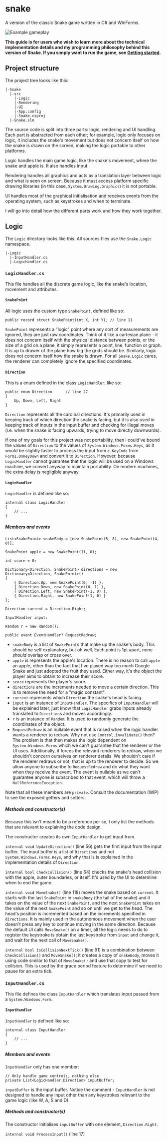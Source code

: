 # snake
A version of the classic Snake game written in C# and WinForms. 

![Example gameplay](/images/gameplay_static.png)

**This guide is for users who wish to learn more about the technical implementation details and my programming philosophy behind this version of Snake. If you simply want to run the game, see [Getting started](README.md#getting-started).**

## Project structure
The project tree looks like this:

```
|-Snake
  |-src
    |-Logic
    |-Rendering
    |-UI
    |-App.config
    |-Snake.csproj
  |-Snake.sln
```

The source code is split into three parts: logic, rendering and UI handling. Each part is abstracted from each other; for example, logic only focuses on logic, it includes the snake's movement but does not concern itself on how the snake is drawn on the screen, making the logic portable to other platforms.

Logic handles the main game logic, like the snake's movement, where the snake and apple is. It also handles input. 

Rendering handles all graphics and acts as a translation layer between logic and what is seen on screen. Because it must access platform specific drawing libraries (in this case, `System.Drawing.Graphics`) it is not portable.

UI handles most of the graphical initialisation and receives events from the operating system, such as keystrokes and when to terminate. 

I will go into detail how the different parts work and how they work together.

## Logic
The `Logic` directory looks like this. All sources files use the `Snake.Logic` namespace.

```
|-Logic
  |-InputHandler.cs
  |-LogicHandler.cs
```

### `LogicHandler.cs`
This file handles all the discrete game logic, like the snake's location, movement and attributes. 

#### `SnakePoint`
All logic uses the custom type `SnakePoint`, defined like so:

`public record struct SnakePoint(int X, int Y); // line 11`

`SnakePoint` represents a "logic" point where any sort of measurements are ignored, they are just raw coordinates. 
Think of it like a cartesian plane - it does not concern itself with the physical distance between points, or the size of a grid on a plane, it simply represents a point, line, function or graph. It is up to drawer of the plane how big the grids should be. Similarly, logic does not concern itself how the snake is drawn. For all `Snake.Logic` cares, the renderer can completely ignore the specified coordinates. 

#### `Direction`
This is a enum defined in the class `LogicHandler`, like so:

```
public enum Direction      // line 27
{
    Up, Down, Left, Right
}
```

`Direction` represents all the cardinal directions. It's primarily used in keeping track of which direction the snake is facing, but it is also used in keeping track of inputs in the input buffer and checking for illegal moves (i.e. when the snake is facing upwards, trying to move directly downwards). 

If one of my goals for this project was not portability, then I could've bound the values of `Direction` to the values of `System.Windows.Forms.Keys`, as it would be slightly faster to process the input from `e.KeyCode` from `Form1.OnKeyDown` and convert it to `Direction`. However, because `LogicHandler` cannot guarantee that the logic will be used on a Windows machine, we convert anyway to maintain portability. On modern machines, the extra delay is negligible anyway.

#### `LogicHandler`
`LogicHandler` is defined like so:
```
internal class LogicHandler
{
    // ...
}
```

##### Members and events
```
List<SnakePoint> snakeBody = [new SnakePoint(5, 8), new SnakePoint(4, 8)];

SnakePoint apple = new SnakePoint(11, 8);

int score = 0;

Dictionary<Direction, SnakePoint> directions = new Dictionary<Direction, SnakePoint>()
{
    { Direction.Up, new SnakePoint(0, -1) },
    { Direction.Down, new SnakePoint(0, 1) },
    { Direction.Left, new SnakePoint(-1, 0) },
    { Direction.Right, new SnakePoint(1, 0) }
};

Direction current = Direction.Right;

InputHandler input;

Random r = new Random();

public event EventHandler? RequestRedraw;
```

+ `snakeBody` is a list of `SnakePoint`s that make up the snake's body. This should be self explanatory, but oh well. Each point is 1pt apart, none *should* overlap or cross over.
+ `apple` is represents the apple's location. There is no reason to call `apple` an apple, other than the fact that I've played way too much Google Snake and just adopted the fruit they used. Either way, it's the object the player aims to obtain to increase their score.
+ `score` represents the player's score.
+ `directions` are the increments needed to move a certain direction. This is to remove the need for a "magic constant".
+ `current` represents which `Direction` the snake's head is facing.
+ `input` is an instance of `InputHandler`. The specifics of `InputHandler` will be explained later, just know that `LogicHandler` grabs inputs already translated to `Direction`s and moves accordingly.
+ `r` is an instance of `Random`. It is used to randomly generate the coordinates of the object.
+ `RequestRedraw` is an nullable event that is raised when the logic handler wants a renderer to redraw. Why not use `Control.Invalidate()` then? The problem is that then makes the logic dependent on `System.Windows.Forms` which we can't guarantee that the renderer or the UI uses. Additionally, it forces the relevant renderers to redraw, when we shouldn't concern ourselves on renderer details. We shouldn't care if the renderer redraws or not; that is up to the renderer to decide. So we allow anyone to subscribe to `RequestRedraw` and do what they want when they receive the event. The event is nullable as we can't guarantee anyone is subscribed to that event, which will throw a `NullReferenceException`.

Note that all these members are `private`. Consult the documentation (WIP) to see the exposed getters and setters. 

##### Methods and constructor(s)
Because this isn't meant to be a reference per se, I only list the methods that are relevant to explaining the code design.

The constructor creates its own `InputHandler` to get input from. 

`internal void UpdateDirection()` (line 56) gets the first input from the input buffer. The input buffer is a list of `Direction`s and not `System.Windows.Forms.Keys`, and why that is is explained in the implementation details of `Direction`.

`internal bool CheckCollision()` (line 64) checks the snake's head collision with the apple, outer boundaries, or itself. It's used by the UI to determine when to end the game.

`internal void MoveSnake()` (line 118) moves the snake based on `current`. It starts with the last `SnakePoint` in `snakeBody` (the tail of the snake) and it takes on the value of the next `SnakePoint`, and the next `SnakePoint` takes on the value of the next `SnakePoint` and so on until we get to the head. The head's position is incremented based on the increments specified in `directions`. It is mainly used in the autonomous movement when the user doesn't press any key to continue moving in the same direction. Because the default UI calls `MoveSnake()` on a timer, all the logic needs to do to register the keystroke is obtain the last keystroke from `input` and change it, and wait for the next call of `MoveSnake()`.

`internal bool IsCollisionNextTick()` (line 91) is a combination between `CheckCollision()` and `MoveSnake()`; it creates a copy of `snakeBody`, moves it using code similar to that of `MoveSnake()` and use that copy to test for collision. This is used by the grace period feature to determine if we need to pause for an extra tick.

### `InputHandler.cs`
This file defines the class `InputHandler` which translates input passed from a `System.Windows.Form`.

#### `InputHandler`
`InputHandler` is defined like so:
```
internal class InputHandler
{
    // ...
}
```

##### Members and events
`InputHandler` only has one member:
```
// Only handle game controls, nothing else
private List<LogicHandler.Direction> inputBuffer;
```
`inputBuffer` is the input buffer. Notice the comment - `InputHandler` is not designed to handle any input other than any keystrokes relevant to the game logic (like W, A, S and D).

##### Methods and constructor(s)
The constructor initialises `inputBuffer` with one element, `Direction.Right`.

`internal void ProcessInput()` (line 17) 
